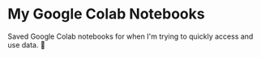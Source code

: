 # My Google Colab Notebooks

Saved Google Colab notebooks for when I'm trying to quickly access and use data. 📒 
